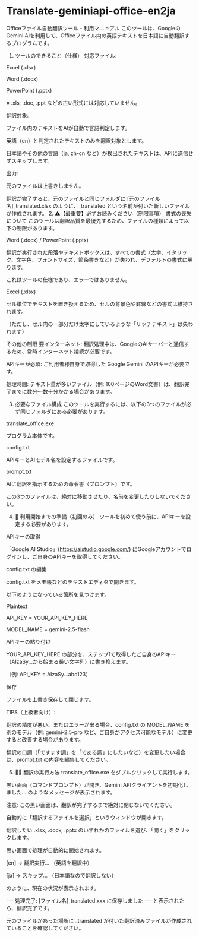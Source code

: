 # Translate-geminiapi-office-en2ja
Officeファイル自動翻訳ツール - 利用マニュアル
このツールは、GoogleのGemini AIを利用して、Officeファイル内の英語テキストを日本語に自動翻訳するプログラムです。

1. ツールのできること（仕様）
対応ファイル:

Excel (.xlsx)

Word (.docx)

PowerPoint (.pptx)

※ .xls, .doc, .ppt などの古い形式には対応していません。

翻訳対象:

ファイル内のテキストをAIが自動で言語判定します。

英語（en）と判定されたテキストのみを翻訳対象とします。

日本語やその他の言語（ja, zh-cn など）が検出されたテキストは、APIに送信せずスキップします。

出力:

元のファイルは上書きしません。

翻訳が完了すると、元のファイルと同じフォルダに [元のファイル名]_translated.xlsx のように、_translated という名前が付いた新しいファイルが作成されます。
2. ⚠️【最重要】必ずお読みください（制限事項）
書式の喪失について
このツールは翻訳品質を最優先するため、ファイルの種類によって以下の制限があります。

Word (.docx) / PowerPoint (.pptx)

翻訳が実行された段落やテキストボックスは、すべての書式（太字、イタリック、文字色、フォントサイズ、箇条書きなど）が失われ、デフォルトの書式に戻ります。

これはツールの仕様であり、エラーではありません。

Excel (.xlsx)

セル単位でテキストを置き換えるため、セルの背景色や罫線などの書式は維持されます。

（ただし、セル内の一部分だけ太字にしているような「リッチテキスト」は失われます）

その他の制限
要インターネット: 翻訳処理中は、GoogleのAIサーバーと通信するため、常時インターネット接続が必要です。

APIキーが必須: ご利用者様自身で取得した Google Gemini のAPIキーが必要です。

処理時間: テキスト量が多いファイル（例: 100ページのWord文書）は、翻訳完了までに数分〜数十分かかる場合があります。

3. 必要なファイル構成
このツールを実行するには、以下の3つのファイルが必ず同じフォルダにある必要があります。

translate_office.exe

プログラム本体です。

config.txt

APIキーとAIモデル名を設定するファイルです。

prompt.txt

AIに翻訳を指示するための命令書（プロンプト）です。

この3つのファイルは、絶対に移動させたり、名前を変更したりしないでください。

4. 🚀 利用開始までの準備（初回のみ）
ツールを初めて使う前に、APIキーを設定する必要があります。

APIキーの取得

「Google AI Studio」(https://aistudio.google.com/) にGoogleアカウントでログインし、ご自身のAPIキーを取得してください。

config.txt の編集

config.txt をメモ帳などのテキストエディタで開きます。

以下のようになっている箇所を見つけます。

Plaintext


API_KEY = YOUR_API_KEY_HERE

MODEL_NAME = gemini-2.5-flash

APIキーの貼り付け

YOUR_API_KEY_HERE の部分を、ステップ1で取得したご自身のAPIキー（AIzaSy...から始まる長い文字列）に書き換えます。

（例: API_KEY = AIzaSy...abc123）

保存

ファイルを上書き保存して閉じます。

TIPS（上級者向け）:

翻訳の精度が悪い、またはエラーが出る場合、config.txt の MODEL_NAME を別のモデル（例: gemini-2.5-pro など、ご自身がアクセス可能なモデル）に変更すると改善する場合があります。

翻訳の口調（「ですます調」を「である調」にしたいなど）を変更したい場合は、prompt.txt の内容を編集してください。

5. 🏃‍♀️ 翻訳の実行方法
translate_office.exe をダブルクリックして実行します。

黒い画面（コマンドプロンプト）が開き、Gemini APIクライアントを初期化しました... のようなメッセージが表示されます。

注意: この黒い画面は、翻訳が完了するまで絶対に閉じないでください。

自動的に「翻訳するファイルを選択」というウィンドウが開きます。

翻訳したい .xlsx, .docx, .pptx のいずれかのファイルを選び、「開く」をクリックします。

黒い画面で処理が自動的に開始されます。

[en] -> 翻訳実行... （英語を翻訳中）

[ja] -> スキップ... （日本語なので翻訳しない）

のように、現在の状況が表示されます。

--- 処理完了: [ファイル名]_translated.xxx に保存しました --- と表示されたら、翻訳完了です。

元のファイルがあった場所に _translated が付いた翻訳済みファイルが作成されていることを確認してください。
